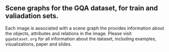 ## Scene graphs for the GQA dataset, for train and valiadation sets.

Each image is associated with a scene graph the provides information about the objects, attributes and relations in the image.
Please visit `gqadataset.org` for all information about the dataset, including examples, visualizations, paper and slides.
